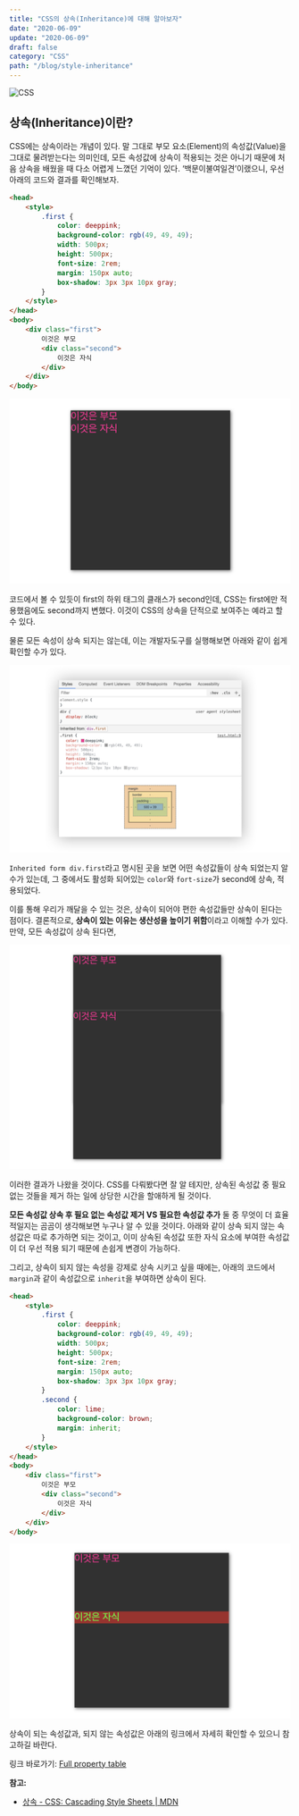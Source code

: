 ```yaml
---
title: "CSS의 상속(Inheritance)에 대해 알아보자"
date: "2020-06-09"
update: "2020-06-09"
draft: false
category: "CSS"
path: "/blog/style-inheritance"
---
```


![CSS](https://media.vlpt.us/images/daybreak/post/1c7df7ec-65ee-4617-8b97-31dddd944dc3/css.jpg)

## 상속(Inheritance)이란?
CSS에는 상속이라는 개념이 있다. 말 그대로 부모 요소(Element)의 속성값(Value)을 그대로 물려받는다는 의미인데, 모든 속성값에 상속이 적용되는 것은 아니기 때문에 처음 상속을 배웠을 때 다소 어렵게 느꼈던 기억이 있다.
‘백문이불여일견’이랬으니, 우선 아래의 코드와 결과를 확인해보자.

```html
<head>
    <style>
        .first {
            color: deeppink;
            background-color: rgb(49, 49, 49);
            width: 500px;
            height: 500px;
            font-size: 2rem;
            margin: 150px auto;
            box-shadow: 3px 3px 10px gray;
        }
    </style>
</head>
<body>
    <div class="first">
        이것은 부모
        <div class="second">
            이것은 자식
        </div>
    </div>
</body>
```

![](https://github.com/codeAmeba/amebalab/blob/master/src/images/css-inherit-box.jpg?raw=true)

코드에서 볼 수 있듯이 first의 하위 태그의 클래스가 second인데, CSS는 first에만 적용했음에도 second까지 변했다. 이것이 CSS의 상속을 단적으로 보여주는 예라고 할 수 있다.

물론 모든 속성이 상속 되지는 않는데, 이는 개발자도구를 실행해보면 아래와 같이 쉽게 확인할 수가 있다.

![](https://github.com/codeAmeba/amebalab/blob/master/src/images/css-inherit.jpg?raw=true)

`Inherited form div.first`라고  명시된 곳을 보면 어떤 속성값들이 상속 되었는지 알 수가 있는데, 그 중에서도 활성화 되어있는 `color`와 `fort-size`가 second에 상속, 적용되었다.

이를 통해 우리가 깨달을 수 있는 것은, 상속이 되어야 편한 속성값들만 상속이 된다는 점이다. 결론적으로, **상속이 있는 이유는 생산성을 높이기 위함**이라고 이해할 수가 있다.  만약, 모든 속성값이 상속 된다면,

![](https://github.com/codeAmeba/amebalab/blob/master/src/images/css-inherit-box2.jpg?raw=true)

이러한 결과가 나왔을 것이다. CSS를 다뤄봤다면 잘 알 테지만, 상속된 속성값 중 필요 없는 것들을 제거 하는 일에 상당한 시간을 할애하게 될 것이다.

**모든 속성값 상속 후 필요 없는 속성값 제거 VS 필요한 속성값 추가**
둘 중 무엇이 더 효율적일지는 곰곰이 생각해보면 누구나 알 수 있을 것이다. 아래와 같이 상속 되지 않는 속성값은 따로 추가하면 되는 것이고, 이미 상속된 속성값 또한 자식 요소에 부여한 속성값이 더 우선 적용 되기 때문에 손쉽게 변경이 가능하다.

그리고, 상속이 되지 않는 속성을 강제로 상속 시키고 싶을 때에는, 아래의 코드에서 `margin`과 같이 속성값으로 `inherit`을 부여하면 상속이 된다.

```html
<head>
    <style>
        .first {
            color: deeppink;
            background-color: rgb(49, 49, 49);
            width: 500px;
            height: 500px;
            font-size: 2rem;
            margin: 150px auto;
            box-shadow: 3px 3px 10px gray;
        }
        .second {
            color: lime;
            background-color: brown;
            margin: inherit;
        }
    </style>
</head>
<body>
    <div class="first">
        이것은 부모
        <div class="second">
            이것은 자식
        </div>
    </div>
</body>
```

![](https://github.com/codeAmeba/amebalab/blob/master/src/images/css-inherit-box3.jpg?raw=true)

상속이 되는 속성값과, 되지 않는 속성값은 아래의 링크에서 자세히 확인할 수 있으니 참고하길 바란다.

링크 바로가기: [Full property table](https://www.w3.org/TR/CSS21/propidx.html)

**참고:**
- [상속 - CSS: Cascading Style Sheets | MDN](https://developer.mozilla.org/ko/docs/Web/CSS/inheritance)
